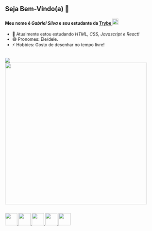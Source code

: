 ## Seja Bem-Vindo(a) 👋


#### Meu nome é _Gabriel Silva_ e sou estudante da <a href="https://www.betrybe.com/" target="_blank">Trybe <img class="marca" width= 20px src= https://cdn-images-1.medium.com/max/1200/1*_8rYOyJj9qiQsmeoVk3Gfg.png></a>

- 🌱 Atualmente estou estudando _HTML, CSS, Javascript e React!_
- 😄 Pronomes: Ele/dele.
- ⚡ Hobbies: Gosto de desenhar no tempo livre!

##

<div>
  <img align="center" src="https://github-readme-stats.vercel.app/api?username=gabrielsilvagaldino&show_icons=true&count_private=true&theme=transparent" />
</div>
<div>
  <img width="467" align="center" src="https://github-readme-stats.vercel.app/api/top-langs/?username=gabrielsilvagaldino&layout=compact&theme=transparent" />
</div>

##

<div style="display:inline_block">
  <a href="https://blog.betrybe.com/html/" alt="html-logo" target="_blank">
    <img width="40em" src="https://cdn.jsdelivr.net/gh/devicons/devicon/icons/html5/html5-original.svg" />
  </a>
  <a href="https://blog.betrybe.com/css/" alt="css-logo" target="_blank">
    <img width="40em" src="https://cdn.jsdelivr.net/gh/devicons/devicon/icons/css3/css3-original.svg" />
  </a>
  <a href="https://www.javascript.com/" alt="javascript-logo" target="_blank">
    <img width="40em" src="https://cdn.jsdelivr.net/gh/devicons/devicon/icons/javascript/javascript-original.svg" />
  </a>
  <a href="https://pt-br.reactjs.org" alt="react-logo" target="_blank">
    <img width="40em" src="https://cdn.jsdelivr.net/gh/devicons/devicon/icons/react/react-original.svg" />
  </a>
  <a href="https://www.python.org">
    <img width="40em" src="https://cdn4.iconfinder.com/data/icons/logos-and-brands/512/267_Python_logo-512.png" />
  </a>
</div>

